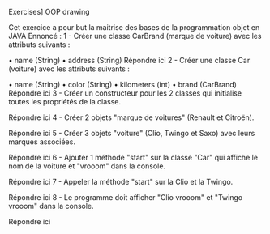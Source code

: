 ﻿Exercises] OOP
drawing

Cet exercice a pour but la maitrise des bases de la programmation objet en JAVA
Ennoncé :
1 - Créer une classe CarBrand (marque de voiture) avec les attributs suivants :

• name (String)
• address (String)
Répondre ici
2 - Créer une classe Car (voiture) avec les attributs suivants :

• name (String)
• color (String)
• kilometers (int)
• brand (CarBrand)
Répondre ici
3 - Créer un constructeur pour les 2 classes qui initialise toutes les propriétés de la classe.

Répondre ici
4 - Créer 2 objets "marque de voitures" (Renault et Citroën).

Répondre ici
5 - Créer 3 objets "voiture" (Clio, Twingo et Saxo) avec leurs marques associées.

Répondre ici
6 - Ajouter 1 méthode "start" sur la classe "Car" qui affiche le nom de la voiture et "vrooom" dans la console.

Répondre ici
7 - Appeler la méthode "start" sur la Clio et la Twingo.

Répondre ici
8 - Le programme doit afficher "Clio vrooom" et "Twingo vrooom" dans la console.

Répondre ici


